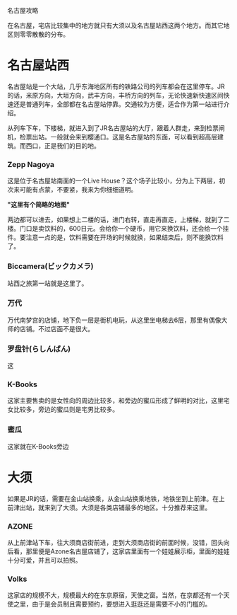 名古屋攻略

在名古屋，宅店比较集中的地方就只有大须以及名古屋站西这两个地方。而其它地区则零零散散的分布。

# 名古屋站西

名古屋站是一个大站，几乎东海地区所有的铁路公司的列车都会在这里停车。JR的话，米原方向，大垣方向，武丰方向，丰桥方向的列车，无论快速新快速区间快速还是普通列车，全部都在名古屋站停靠。交通较为方便，适合作为第一站进行介绍。

从列车下车，下楼梯，就进入到了JR名古屋站的大厅，跟着人群走，来到检票闸机，检票出站。一般就会来到樱通口。这是名古屋站的东面，可以看到超高层建筑。而西口，正是我们的目的地。

### Zepp Nagoya

这是位于名古屋站南面的一个Live House？这个场子比较小，分为上下两层，初次来可能有点蒙，不要紧，我来为你细细道明。

**"这里有个简略的地图"**

两边都可以进去，如果想上二楼的话，进门右转，直走再直走，上楼梯，就到了二楼。门口是卖饮料的，600日元。会给你一个硬币，用它来换饮料，还会给一个挂件。要注意一点的是，饮料需要在开场的时候就换，如果结束后，则不能换饮料了。

### Biccamera(ビックカメラ)

站西之旅第一站就是这里了。

### 万代

万代南梦宫的店铺，地下负一层是街机电玩，从这里坐电梯去6层，那里有偶像大师的店铺。不过店面不是很大。

### 罗盘针(らしんばん)

这

### K-Books

这家主要售卖的是女性向的周边比较多，和旁边的蜜瓜形成了鲜明的对比，这里宅女比较多，旁边的蜜瓜则是宅男比较多。

### 蜜瓜

这家就在K-Books旁边

# 大须

如果是JR的话，需要在金山站换乘，从金山站换乘地铁，地铁坐到上前津。在上前津出站，就来到了大须。大须是各类店铺最多的地区。十分推荐来这里。

### AZONE

从上前津站下车，往大须商店街前进，走到大须商店街的前面时候，没错，回头向后看，那里便是Azone名古屋店铺了，这家店里面有一个娃娃展示柜，里面的娃娃十分可爱，并且可以拍照。

### Volks

这家店的规模不大，规模最大的在东京原宿，天使之窗。当然，在京都还有一个天使之里，由于是会员制且需要预约，要想进入逛逛还是需要不小的门槛的。

























































